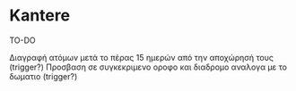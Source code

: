 # Kantere

TO-DO

Διαγραφή ατόμων μετά το πέρας 15 ημερών από την αποχώρησή τους (trigger?)
Προσβαση σε συγκεκριμενο οροφο και διαδρομο αναλογα με το δωματιο (trigger?)
